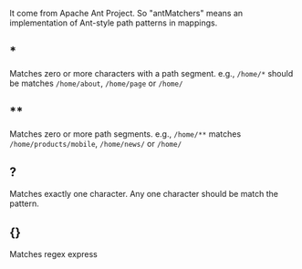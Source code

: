 It come from Apache Ant Project.
So "antMatchers" means an implementation of Ant-style path patterns in mappings.
## * 
Matches zero or more characters with a path segment.
e.g., `/home/*` should be matches `/home/about`, `/home/page` or `/home/`
## **
Matches zero or more path segments.
e.g., `/home/**` matches `/home/products/mobile`, `/home/news/` or `/home/`
## ?
Matches exactly one character.
Any one character should be match the pattern.
## {}
Matches regex express